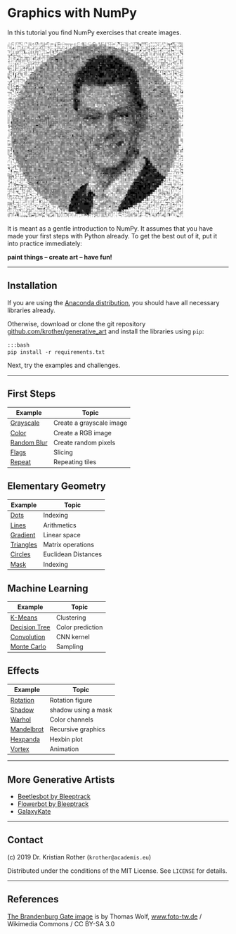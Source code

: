 
# Graphics with NumPy

In this tutorial you find NumPy exercises that create images.

![title image](images/title.png)

It is meant as a gentle introduction to NumPy.
It assumes that you have made your first steps with Python already.
To get the best out of it, put it into practice immediately:

**paint things – create art – have fun!**

----

## Installation

If you are using the [Anaconda distribution](https://www.anaconda.com/), you should have all necessary libraries already.

Otherwise, download or clone the git repository [github.com/krother/generative_art](https://github.com/krother/generative_art) and install the libraries using `pip`:

    :::bash
    pip install -r requirements.txt

Next, try the examples and challenges.

----

## First Steps

| Example | Topic |
|-----------|--------|
| [Grayscale](grayscale/) | Create a grayscale image |
| [Color](rgb/) | Create a RGB image |
| [Random Blur](random_blur/) | Create random pixels |
| [Flags](flags/) | Slicing |
| [Repeat](repeat/) | Repeating tiles |


## Elementary Geometry

| Example | Topic |
|-----------|--------|
| [Dots](dots/) | Indexing |
| [Lines](lines/) | Arithmetics |
| [Gradient](gradient/) | Linear space |
| [Triangles](triangles/) | Matrix operations |
| [Circles](circles/) | Euclidean Distances |
| [Mask](mask/) | Indexing |

## Machine Learning

| Example | Topic |
|-----------|--------|
| [K-Means](kmeans/) | Clustering |
| [Decision Tree](dtree/) | Color prediction |
| [Convolution](convolution/) | CNN kernel |
| [Monte Carlo](montecarlo/) | Sampling |

## Effects

| Example | Topic |
|-----------|--------|
| [Rotation](rotate/) | Rotation figure |
| [Shadow](shadow/) | shadow using a mask |
| [Warhol](warhol/) | Color channels |
| [Mandelbrot](mandelbrot/) | Recursive graphics |
| [Hexpanda](hexpanda/) | Hexbin plot |
| [Vortex](vortex/) | Animation |


----

## More Generative Artists

* [Beetlesbot by Bleeptrack](https://beetles.bleeptrack.de/)
* [Flowerbot by Bleeptrack](https://blptrck.uber.space/flower/)
* [GalaxyKate](http://galaxykate.com/)

----

## Contact

(c) 2019 Dr. Kristian Rother (`krother@academis.eu`)

Distributed under the conditions of the MIT License. See `LICENSE` for details.

----

## References

[The Brandenburg Gate image](https://commons.wikimedia.org/wiki/File:Brandenburger_Tor_abends.jpg) is by Thomas Wolf, www.foto-tw.de / Wikimedia Commons / CC BY-SA 3.0
